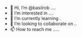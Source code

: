 - 👋 Hi, I’m @basilrob ....
- 👀 I’m interested in ....
- 🌱 I’m currently learning .
- 💞️ I’m looking to collaborate on ..
- 📫 How to reach me .....

<!---
basilrob/basilrob is a ✨ special ✨ repository because its `README.md` (this file) appears on your GitHub profile.
You can click the Preview link to take a look at your changes.
--->

